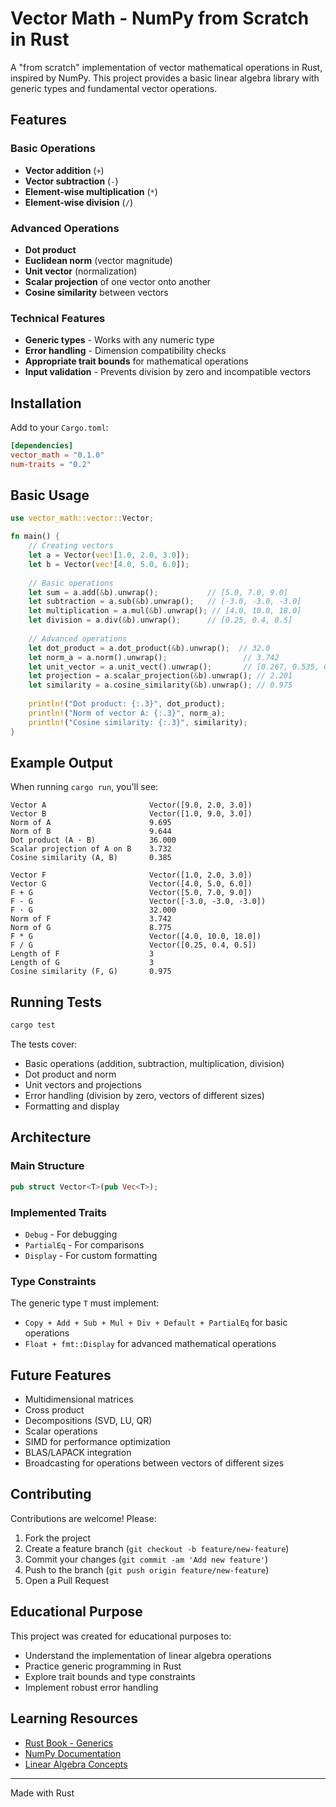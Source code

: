 # Vector Math - NumPy from Scratch in Rust

A "from scratch" implementation of vector mathematical operations in Rust, inspired by NumPy. This project provides a basic linear algebra library with generic types and fundamental vector operations.

## Features

### Basic Operations

- **Vector addition** (`+`)
- **Vector subtraction** (`-`)
- **Element-wise multiplication** (`*`)
- **Element-wise division** (`/`)

### Advanced Operations

- **Dot product**
- **Euclidean norm** (vector magnitude)
- **Unit vector** (normalization)
- **Scalar projection** of one vector onto another
- **Cosine similarity** between vectors

### Technical Features

- **Generic types** - Works with any numeric type
- **Error handling** - Dimension compatibility checks
- **Appropriate trait bounds** for mathematical operations
- **Input validation** - Prevents division by zero and incompatible vectors

## Installation

Add to your `Cargo.toml`:

```toml
[dependencies]
vector_math = "0.1.0"
num-traits = "0.2"
```

## Basic Usage

```rust
use vector_math::vector::Vector;

fn main() {
    // Creating vectors
    let a = Vector(vec![1.0, 2.0, 3.0]);
    let b = Vector(vec![4.0, 5.0, 6.0]);
    
    // Basic operations
    let sum = a.add(&b).unwrap();           // [5.0, 7.0, 9.0]
    let subtraction = a.sub(&b).unwrap();   // [-3.0, -3.0, -3.0]
    let multiplication = a.mul(&b).unwrap(); // [4.0, 10.0, 18.0]
    let division = a.div(&b).unwrap();      // [0.25, 0.4, 0.5]
    
    // Advanced operations
    let dot_product = a.dot_product(&b).unwrap();  // 32.0
    let norm_a = a.norm().unwrap();                 // 3.742
    let unit_vector = a.unit_vect().unwrap();       // [0.267, 0.535, 0.802]
    let projection = a.scalar_projection(&b).unwrap(); // 2.201
    let similarity = a.cosine_similarity(&b).unwrap(); // 0.975
    
    println!("Dot product: {:.3}", dot_product);
    println!("Norm of vector A: {:.3}", norm_a);
    println!("Cosine similarity: {:.3}", similarity);
}
```

## Example Output

When running `cargo run`, you'll see:

```text
Vector A                       Vector([9.0, 2.0, 3.0])
Vector B                       Vector([1.0, 9.0, 3.0])
Norm of A                      9.695
Norm of B                      9.644
Dot product (A · B)            36.000
Scalar projection of A on B    3.732
Cosine similarity (A, B)       0.385

Vector F                       Vector([1.0, 2.0, 3.0])
Vector G                       Vector([4.0, 5.0, 6.0])
F + G                          Vector([5.0, 7.0, 9.0])
F - G                          Vector([-3.0, -3.0, -3.0])
F · G                          32.000
Norm of F                      3.742
Norm of G                      8.775
F * G                          Vector([4.0, 10.0, 18.0])
F / G                          Vector([0.25, 0.4, 0.5])
Length of F                    3
Length of G                    3
Cosine similarity (F, G)       0.975
```

## Running Tests

```bash
cargo test
```

The tests cover:

- Basic operations (addition, subtraction, multiplication, division)
- Dot product and norm
- Unit vectors and projections
- Error handling (division by zero, vectors of different sizes)
- Formatting and display

## Architecture

### Main Structure

```rust
pub struct Vector<T>(pub Vec<T>);
```

### Implemented Traits

- `Debug` - For debugging
- `PartialEq` - For comparisons
- `Display` - For custom formatting

### Type Constraints

The generic type `T` must implement:

- `Copy + Add + Sub + Mul + Div + Default + PartialEq` for basic operations
- `Float + fmt::Display` for advanced mathematical operations

## Future Features

- Multidimensional matrices
- Cross product
- Decompositions (SVD, LU, QR)
- Scalar operations
- SIMD for performance optimization
- BLAS/LAPACK integration
- Broadcasting for operations between vectors of different sizes

## Contributing

Contributions are welcome! Please:

1. Fork the project
2. Create a feature branch (`git checkout -b feature/new-feature`)
3. Commit your changes (`git commit -am 'Add new feature'`)
4. Push to the branch (`git push origin feature/new-feature`)
5. Open a Pull Request

## Educational Purpose

This project was created for educational purposes to:

- Understand the implementation of linear algebra operations
- Practice generic programming in Rust
- Explore trait bounds and type constraints
- Implement robust error handling

## Learning Resources

- [Rust Book - Generics](https://doc.rust-lang.org/book/ch10-00-generics.html)
- [NumPy Documentation](https://numpy.org/doc/)
- [Linear Algebra Concepts](https://betterexplained.com/articles/linear-algebra-guide/)

---

Made with Rust
